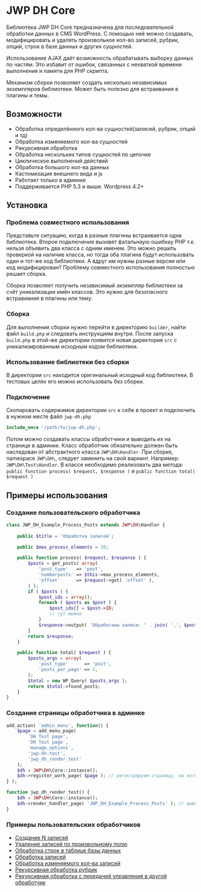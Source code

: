 # JWP DH Core
Библиотека JWP DH Core предназначена для последовательной обработки данных в CMS WordPress. С помощью неё можно создавать, модифицировать и удалять произвольное кол-во записей, рубрик, опций, строк в базе данных и других сущностей.

Использование AJAX даёт возможность обрабатывать выборку данных по частям. Это избавит от ошибок, связанных с нехваткой времени выполнения и памяти для PHP скрипта.

Механизм сборки позволяет создать несколько независимых экземпляров библиотеки. Может быть полезно для встраивания в плагины и темы.

## Возможности
* Обработка определённого кол-ва сущностей(записей, рубрик, опций и тд)
* Обработка изменяемого кол-ва сущностей
* Рекурсивная обработка
* Обработка нескольких типов сущностей по цепочке
* Циклическое выполнений действий
* Обработка большого кол-ва данных
* Кастомизация внешнего вида и js
* Работает только в админке
* Поддерживается PHP 5.3 и выше. Wordpress 4.2+

## Установка
### Проблема совместного использования ###
Представьте ситуацию, когда в разные плагины встраивается одна библиотека. 
Второе подключение вызовет фатальнаую ошибкау PHP т.к. нельзя объявить два класса с одним именем. 
Это можно решить проверкой на наличие класса, но тогда оба плагина будут использовать один и тот-же код библиотеки. 
А вдруг им нужны разные версии или код модифицирован? Проблему совместного использования полностью решает сборка.

Сборка позволяет получить независимый экземпляр библиотеки за счёт уникализации имён классов. Это нужно для безопасного встравиания в плагины или тему. 

### Сборка ###
Для выполнения сборки нужно перейти в директорию `builder`, найти файл `build.php` и следовать инструкциям внутри. 
После запуска `build.php` в этой-же директории появится новая директория `src` с уникализированным исходным кодом библиотеки.

### Использование библиотеки без сборки ###
В директории `src` находится оригинальный исходный код библиотеки. В тестовых целях его можно использовать без сборки.

### Подключение ###
Скопировать содержимое директории `src` к себе в проект и подключить в нужном месте файл `jwp-dh.php`
```php
include_once '/path/to/jwp-dh.php';
```
Потом можно создавать классы обработчики и выводить их на странице в админке. 
Класс обработчик обязательно должен быть наследован от абстрактного класса `JWP\DH\Handler`. 
При сборке, namespace `JWP\DH\`, следует заменить на свой вариант. Например: `JWP\DH\Test\Handler`.
В классе необходимо реализовать два метода: `public function process( $request, $response )` и `public function total( $request )`

## Примеры использования
### Создание пользовательского обработчика
```php
class JWP_DH_Example_Process_Posts extends JWP\DH\Handler {
	
	public $title = 'Обработка записей';

	public $max_process_elements = 10;

	public function process( $request, $response ) {
		$posts = get_posts( array(
			'post_type'   => 'post',
			'numberposts' => $this->max_process_elements,
			'offset'      => $request->get( 'offset' ),
		) );
		if ( $posts ) {
			$post_ids = array();
			foreach ( $posts as $post ) {
				$post_ids[] = $post->ID;
				// тут можно
			}
			$response->output( 'Обработаны записи: ' . join( ',', $post_ids ) );
		}
		return $response;
	}

	public function total( $request ) {
		$posts_args = array( 
			'post_type'      => 'post',
			'posts_per_page' => 1,
		);
		$total = new WP_Query( $posts_args );
		return $total->found_posts;
	}
}
```

### Создание страницы обработчика в админке
```php
add_action( 'admin_menu', function() {
	$page = add_menu_page(
        'DH Test page',
        'DH Test page',
        'manage_options',
        'jwp-dh-test',
        'jwp_dh_render_test'
    );
    $dh = JWP\DH\Core::instance();
    $dh->register_work_page( $page ); // регистрируем страницу, на которой будет подключен js
} );

function jwp_dh_render_test() {
    $dh = JWP\DH\Core::instance();
    $dh->render_handler_page( 'JWP_DH_Example_Process_Posts' ); // выводим содержимое страници обработчика
}
```

### Примеры пользовательских обработчиков

* [Создание N записей](https://github.com/eugene-jokerov/jwp-dh-core/blob/master/examples/class-create-posts.php)
* [Удаление записей по произвольному полю](https://github.com/eugene-jokerov/jwp-dh-core/blob/master/examples/class-delete-posts.php)
* [Обработка строк в таблице базы данных](https://github.com/eugene-jokerov/jwp-dh-core/blob/master/examples/class-process-dbtable.php)
* [Обработка записей](https://github.com/eugene-jokerov/jwp-dh-core/blob/master/examples/class-process-posts.php)
* [Обработка изменяемого кол-ва записей](https://github.com/eugene-jokerov/jwp-dh-core/blob/master/examples/class-process-posts-meta.php)
* [Рекурсивная обработка рубрик](https://github.com/eugene-jokerov/jwp-dh-core/blob/master/examples/class-recursive-rubrics.php)
* [Рекурсивная обработка с передачей управления в другой обработчик](https://github.com/eugene-jokerov/jwp-dh-core/blob/master/examples/class-multi.php)

